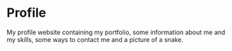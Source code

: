 # Profile

My profile website containing my portfolio, some information about me and my skills, some ways to contact me and a picture of a snake.
